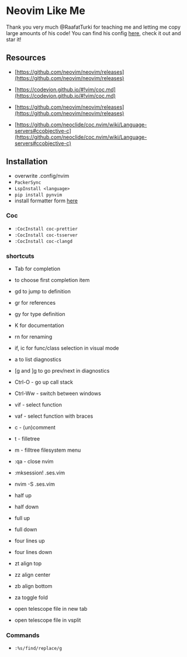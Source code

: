 # Neovim Like Me

Thank you very much @RaafatTurki for teaching me and letting me copy large amounts of his code!
You can find his config [here](https://github.com/RaafatTurki/neovim-me), check it out and star it!

## Resources

- [https://github.com/neovim/neovim/releases](https://github.com/neovim/neovim/releases)
- [https://codevion.github.io/#!vim/coc.md](https://codevion.github.io/#!vim/coc.md)
- [https://github.com/neovim/neovim/releases](https://github.com/neovim/neovim/releases)

- [https://github.com/neoclide/coc.nvim/wiki/Language-servers#ccobjective-c](https://github.com/neoclide/coc.nvim/wiki/Language-servers#ccobjective-c)

## Installation

- overwrite .config/nvim
- `PackerSync`
- `LspInstall <language>`
- `pip install pynvim`
- install formatter form [here](https://github.com/sbdchd/neoformat)

### Coc

- `:CocInstall coc-prettier`
- `:CocInstall coc-tsserver`
- `:CocInstall coc-clangd`

### shortcuts

- Tab for completion
- <cr> to choose first completion item
- gd to jump to definition
- gr for references
- gy for type definition
- K for documentation
- <leader>rn for renaming
- if, ic for func/class selection in visual mode

- <space>a to list diagnostics
- [g and ]g to go prev/next in diagnostics

- Ctrl-O - go up call stack
- Ctrl-Ww - switch between windows

- vif - select function
- vaf - select function with braces
- <leader>c<space> - (un)comment
- <leader>t - filletree
- m - filltree filesystem menu

- :qa - close nvim
- :mksession! .ses.vim
- nvim -S .ses.vim

- <C-u> half up
- <C-d> half down
- <C-b> full up
- <C-f> full down
- <C-y> four lines up
- <C-e> four lines down
- zt align top
- zz align center
- zb align bottom

- za toggle fold

- <C-t> open telescope file in new tab
- <C-v> open telescope file in vsplit

### Commands

- `:%s/find/replace/g`
